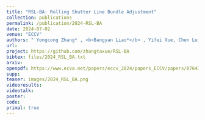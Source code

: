 ```yaml
---
title: "RSL-BA: Rolling Shutter Line Bundle Adjustment"
collection: publications
permalink: /publication/2024-RSL-BA
date: 2024-07-02
venue: "ECCV"
authors: " Yongcong Zhang* , <b>Bangyan Liao*</b> , Yifei Xue, Chen Lu, Peidong Liu, Yizhen Lao"
url: 
project: https://github.com/zhangtaxue/RSL-BA
bibtex: files/2024_RSL_BA.txt
arxiv: 
openpdf: https://www.ecva.net/papers/eccv_2024/papers_ECCV/papers/07643.pdf
supp: 
teaser: images/2024_RSL_BA.png
videoresults: 
videotalk: 
poster: 
code: 
primal: true
---
```

